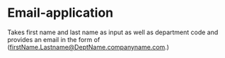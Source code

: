 # Email-application
Takes first name and last name as input as well as department code and provides an email in the form of (firstName.Lastname@DeptName.companyname.com.)
